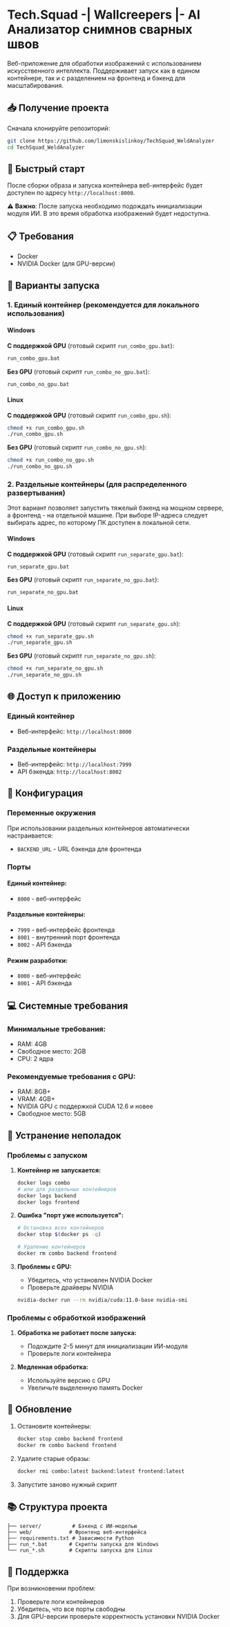 # Tech.Squad -| Wallcreepers |- AI Анализатор снимнов сварных швов

Веб-приложение для обработки изображений с использованием искусственного интеллекта. Поддерживает запуск как в едином контейнере, так и с разделением на фронтенд и бэкенд для масштабирования.

## 📥 Получение проекта

Сначала клонируйте репозиторий:

```bash
git clone https://github.com/limonskislinkoy/TechSquad_WeldAnalyzer
cd TechSquad_WeldAnalyzer
```

## 🚀 Быстрый старт

После сборки образа и запуска контейнера веб-интерфейс будет доступен по адресу `http://localhost:8000`. 

⚠️ **Важно**: После запуска необходимо подождать инициализации модуля ИИ. В это время обработка изображений будет недоступна.

## 📋 Требования

- Docker
- NVIDIA Docker (для GPU-версии)

## 🐳 Варианты запуска

### 1. Единый контейнер (рекомендуется для локального использования)

#### Windows

**С поддержкой GPU** (готовый скрипт `run_combo_gpu.bat`):
```bash
run_combo_gpu.bat
```

**Без GPU** (готовый скрипт `run_combo_no_gpu.bat`):
```bash
run_combo_no_gpu.bat
```

#### Linux

**С поддержкой GPU** (готовый скрипт `run_combo_gpu.sh`):
```bash
chmod +x run_combo_gpu.sh
./run_combo_gpu.sh
```

**Без GPU** (готовый скрипт `run_combo_no_gpu.sh`):
```bash
chmod +x run_combo_no_gpu.sh
./run_combo_no_gpu.sh
```

### 2. Раздельные контейнеры (для распределенного развертывания)

Этот вариант позволяет запустить тяжелый бэкенд на мощном сервере, а фронтенд - на отдельной машине.
При выборе IP-адреса следует выбирать адрес, по которому ПК доступен в локальной сети.

#### Windows

**С поддержкой GPU** (готовый скрипт `run_separate_gpu.bat`):
```bash
run_separate_gpu.bat
```

**Без GPU** (готовый скрипт `run_separate_no_gpu.bat`):
```bash
run_separate_no_gpu.bat
```

#### Linux

**С поддержкой GPU** (готовый скрипт `run_separate_gpu.sh`):
```bash
chmod +x run_separate_gpu.sh
./run_separate_gpu.sh
```

**Без GPU** (готовый скрипт `run_separate_no_gpu.sh`):
```bash
chmod +x run_separate_no_gpu.sh
./run_separate_no_gpu.sh
```

## 🌐 Доступ к приложению

### Единый контейнер
- Веб-интерфейс: `http://localhost:8000`

### Раздельные контейнеры
- Веб-интерфейс: `http://localhost:7999`
- API бэкенда: `http://localhost:8002`

## 🔧 Конфигурация

### Переменные окружения

При использовании раздельных контейнеров автоматически настраивается:
- `BACKEND_URL` - URL бэкенда для фронтенда

### Порты

#### Единый контейнер:
- `8000` - веб-интерфейс

#### Раздельные контейнеры:
- `7999` - веб-интерфейс фронтенда
- `8001` - внутренний порт фронтенда
- `8002` - API бэкенда

#### Режим разработки:
- `8000` - веб-интерфейс
- `8001` - API бэкенда

## 💻 Системные требования

### Минимальные требования:
- RAM: 4GB
- Свободное место: 2GB
- CPU: 2 ядра

### Рекомендуемые требования с GPU:
- RAM: 8GB+
- VRAM: 4GB+
- NVIDIA GPU с поддержкой CUDA 12.6 и новее
- Свободное место: 5GB

## 🐛 Устранение неполадок

### Проблемы с запуском

1. **Контейнер не запускается:**
   ```bash
   docker logs combo
   # или для раздельных контейнеров
   docker logs backend
   docker logs frontend
   ```

2. **Ошибка "порт уже используется":**
   ```bash
   # Остановка всех контейнеров
   docker stop $(docker ps -q)
   
   # Удаление контейнеров
   docker rm combo backend frontend
   ```

3. **Проблемы с GPU:**
   - Убедитесь, что установлен NVIDIA Docker
   - Проверьте драйверы NVIDIA
   ```bash
   nvidia-docker run --rm nvidia/cuda:11.0-base nvidia-smi
   ```

### Проблемы с обработкой изображений

1. **Обработка не работает после запуска:**
   - Подождите 2-5 минут для инициализации ИИ-модуля
   - Проверьте логи контейнера

2. **Медленная обработка:**
   - Используйте версию с GPU
   - Увеличьте выделенную память Docker

## 🔄 Обновление

1. Остановите контейнеры:
   ```bash
   docker stop combo backend frontend
   docker rm combo backend frontend
   ```

2. Удалите старые образы:
   ```bash
   docker rmi combo:latest backend:latest frontend:latest
   ```

3. Запустите заново нужный скрипт

## 📚 Структура проекта

```
├── server/          # Бэкенд с ИИ-моделью
├── web/            # Фронтенд веб-интерфейса
├── requirements.txt # Зависимости Python
├── run_*.bat       # Скрипты запуска для Windows
└── run_*.sh        # Скрипты запуска для Linux
```

## 🤝 Поддержка

При возникновении проблем:

1. Проверьте логи контейнеров
2. Убедитесь, что все порты свободны
3. Для GPU-версии проверьте корректность установки NVIDIA Docker
